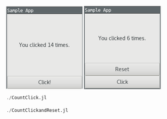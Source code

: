 <img src="pic/click.png" align="middle" />
<img src="pic/clickreset.png" align="middle" />

```julia
./CountClick.jl

./CountClickandReset.jl
```
